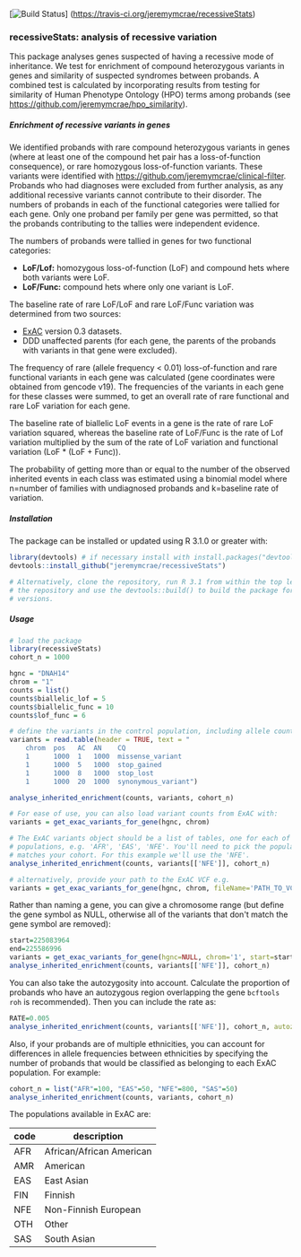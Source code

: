 [![Build Status](https://travis-ci.org/jeremymcrae/recessiveStats.svg?branch=master)]
(https://travis-ci.org/jeremymcrae/recessiveStats)

### recessiveStats: analysis of recessive variation

This package analyses genes suspected of having a recessive mode of inheritance.
We test for enrichment of compound heterozygous variants in genes and similarity
of suspected syndromes between probands. A combined test is calculated by
incorporating results from testing for similarity of Human Phenotype Ontology
(HPO) terms among probands (see https://github.com/jeremymcrae/hpo_similarity).

##### Enrichment of recessive variants in genes
We identified probands with rare compound heterozygous variants in genes
(where at least one of the compound het pair has a loss-of-function consequence),
or rare homozygous loss-of-function variants. These variants were identified
with https://github.com/jeremymcrae/clinical-filter. Probands who had diagnoses
were excluded from further analysis, as any additional recessive variants cannot
contribute to their disorder. The numbers of probands in each of the functional
categories were tallied for each gene. Only one proband per family per gene was
permitted, so that the probands contributing to the tallies were independent
evidence.

The numbers of probands were tallied in genes for two functional categories:
- **LoF/Lof:** homozygous loss-of-function (LoF) and compound hets where both
    variants were LoF.
- **LoF/Func:** compound hets where only one variant is LoF.

The baseline rate of rare LoF/LoF and rare LoF/Func variation was determined
from two sources:
- [ExAC](http://exac.broadinstitute.org/) version 0.3 datasets.
- DDD unaffected parents (for each gene, the parents of the probands with
    variants in that gene were excluded).

The frequency of rare (allele frequency < 0.01) loss-of-function and rare
functional variants in each gene was calculated (gene coordinates were obtained
from gencode v19). The frequencies of the variants in each gene for these
classes were summed, to get an overall rate of rare functional and rare LoF
variation for each gene.

The baseline rate of biallelic LoF events in a gene is the rate of rare LoF
variation squared, whereas the baseline rate of LoF/Func is the rate of Lof
variation multiplied by the sum of the rate of LoF variation and functional
variation (LoF * (LoF + Func)).

The probability of getting more than or equal to the number of the observed
inherited events in each class was estimated using a binomial model where
n=number of families with undiagnosed probands and k=baseline rate of variation.

##### Installation
The package can be installed or updated using R 3.1.0 or greater with:
```R
library(devtools) # if necessary install with install.packages("devtools")
devtools::install_github("jeremymcrae/recessiveStats")

# Alternatively, clone the repository, run R 3.1 from within the top level of
# the repository and use the devtools::build() to build the package for other R
# versions.
```

##### Usage
```R
# load the package
library(recessiveStats)
cohort_n = 1000

hgnc = "DNAH14"
chrom = "1"
counts = list()
counts$biallelic_lof = 5
counts$biallelic_func = 10
counts$lof_func = 6

# define the variants in the control population, including allele counts
variants = read.table(header = TRUE, text = "
    chrom  pos   AC  AN    CQ
    1      1000  1   1000  missense_variant
    1      1000  5   1000  stop_gained
    1      1000  8   1000  stop_lost
    1      1000  20  1000  synonymous_variant")

analyse_inherited_enrichment(counts, variants, cohort_n)

# For ease of use, you can also load variant counts from ExAC with:
variants = get_exac_variants_for_gene(hgnc, chrom)

# The ExAC variants object should be a list of tables, one for each of the ExAC
# populations, e.g. 'AFR', 'EAS', 'NFE'. You'll need to pick the population that
# matches your cohort. For this example we'll use the 'NFE'.
analyse_inherited_enrichment(counts, variants[['NFE']], cohort_n)

# alternatively, provide your path to the ExAC VCF e.g.
variants = get_exac_variants_for_gene(hgnc, chrom, fileName='PATH_TO_VCF')
```

Rather than naming a gene, you can give a chromosome range (but define the gene
symbol as NULL, otherwise all of the variants that don't match the gene symbol
are removed):
```R
start=225083964
end=225586996
variants = get_exac_variants_for_gene(hgnc=NULL, chrom='1', start=start, end=end)
analyse_inherited_enrichment(counts, variants[['NFE']], cohort_n)
```

You can also take the autozygosity into account. Calculate the proportion of
probands who have an autozygous region overlapping the gene `bcftools roh` is
recommended). Then you can include the rate as:
```R
RATE=0.005
analyse_inherited_enrichment(counts, variants[['NFE']], cohort_n, autozygosity=RATE)
```

Also, if your probands are of multiple ethnicities, you can account for
differences in allele frequencies between ethnicities by specifying the number
of probands that would be classified as belonging to each ExAC population. For
example:
```R
cohort_n = list("AFR"=100, "EAS"=50, "NFE"=800, "SAS"=50)
analyse_inherited_enrichment(counts, variants, cohort_n)
```

The populations available in ExAC are:

 code | description
----- | --------------------
 AFR  | African/African American
 AMR  | American
 EAS  | East Asian
 FIN  | Finnish
 NFE  | Non-Finnish European
 OTH  | Other
 SAS  | South Asian
